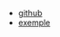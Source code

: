 

* [github](https://github.com/wmurphyrd/aframe-physics-extras)
* [exemple](https://jsfiddle.net/gftruj/vpg4dw2b/5/)